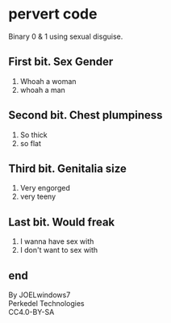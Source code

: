 # pervert code

Binary 0 & 1 using sexual disguise.

## First bit. Sex Gender

1. Whoah a woman
2. whoah a man

## Second bit. Chest plumpiness

1. So thick
2. so flat

## Third bit. Genitalia size

1. Very engorged
2. very teeny

## Last bit. Would freak

1. I wanna have sex with
2. I don't want to sex with

## end

By JOELwindows7  
Perkedel Technologies  
CC4.0-BY-SA